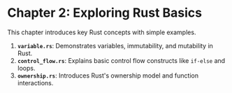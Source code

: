 # Chapter 2: Exploring Rust Basics

This chapter introduces key Rust concepts with simple examples.

1. **`variable.rs`**: Demonstrates variables, immutability, and mutability in Rust.
2. **`control_flow.rs`**: Explains basic control flow constructs like `if-else` and loops.
3. **`ownership.rs`**: Introduces Rust's ownership model and function interactions.
